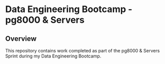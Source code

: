 # Data Engineering Bootcamp - pg8000 & Servers

## Overview

This repository contains work completed as part of the pg8000 & Servers Sprint during my Data Engineering Bootcamp. 
